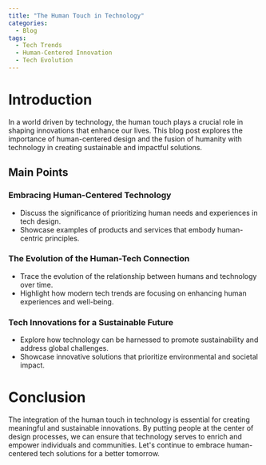```yaml
---
title: "The Human Touch in Technology"
categories:
  - Blog
tags:
  - Tech Trends
  - Human-Centered Innovation
  - Tech Evolution
---
```


# Introduction
In a world driven by technology, the human touch plays a crucial role in shaping innovations that enhance our lives. This blog post explores the importance of human-centered design and the fusion of humanity with technology in creating sustainable and impactful solutions.

## Main Points
### Embracing Human-Centered Technology
- Discuss the significance of prioritizing human needs and experiences in tech design.
- Showcase examples of products and services that embody human-centric principles.

### The Evolution of the Human-Tech Connection
- Trace the evolution of the relationship between humans and technology over time.
- Highlight how modern tech trends are focusing on enhancing human experiences and well-being.

### Tech Innovations for a Sustainable Future
- Explore how technology can be harnessed to promote sustainability and address global challenges.
- Showcase innovative solutions that prioritize environmental and societal impact.

# Conclusion
The integration of the human touch in technology is essential for creating meaningful and sustainable innovations. By putting people at the center of design processes, we can ensure that technology serves to enrich and empower individuals and communities. Let's continue to embrace human-centered tech solutions for a better tomorrow.